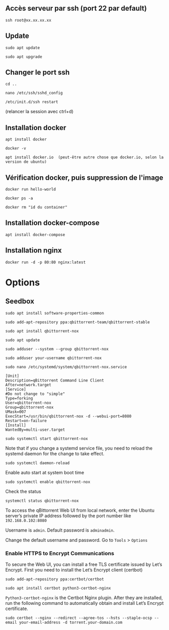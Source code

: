 
## Accès serveur par ssh (port 22 par default)
```
ssh root@xx.xx.xx.xx
```

## Update
```
sudo apt update
```
```
sudo apt upgrade
```

## Changer le port ssh
```
cd ..
```
```
nano /etc/ssh/sshd_config
```
```
/etc/init.d/ssh restart
```
(relancer la session avec ctrl+d)

## Installation docker
```
apt install docker
```
```
docker -v
```
```
apt install docker.io  (peut-être autre chose que docker.io, selon la version de ubuntu)
```

## Vérification docker, puis suppression de l'image
```
docker run hello-world
```
```
docker ps -a
```
```
docker rm "id du container"
```

## Installation docker-compose
```
apt install docker-compose
```

## Installation nginx
```
docker run -d -p 80:80 nginx:latest
```

# Options

## Seedbox
```
sudo apt install software-properties-common
```
```
sudo add-apt-repository ppa:qbittorrent-team/qbittorrent-stable
```
```
sudo apt install qbittorrent-nox
```
```
sudo apt update
```

```
sudo adduser --system --group qbittorrent-nox
```
```
sudo adduser your-username qbittorrent-nox
```
```
sudo nano /etc/systemd/system/qbittorrent-nox.service
```
```
[Unit]
Description=qBittorrent Command Line Client
After=network.target
[Service]
#Do not change to "simple"
Type=forking
User=qbittorrent-nox
Group=qbittorrent-nox
UMask=007
ExecStart=/usr/bin/qbittorrent-nox -d --webui-port=8080
Restart=on-failure
[Install]
WantedBy=multi-user.target
```
```
sudo systemctl start qbittorrent-nox
```

Note that if you change a systemd service file, you need to reload the systemd daemon for the
change to take effect.
```
sudo systemctl daemon-reload
```

Enable auto start at system boot time
```
sudo systemctl enable qbittorrent-nox
```

Check the status
```
systemctl status qbittorrent-nox
```
To access the qBittorrent Web UI from local network, enter the Ubuntu server’s private IP address
followed by the port number like ```192.168.0.102:8080```

Username is ```admin```. Default password is ```adminadmin```.

Change the default username and password. Go to ```Tools``` > ```Options```


### Enable HTTPS to Encrypt Communications

To secure the Web UI, you can install a free TLS certificate issued by Let’s Encrypt. First you need to install the Let’s Encrypt client (certbot)
```
sudo add-apt-repository ppa:certbot/certbot
```
```
sudo apt install certbot python3-certbot-nginx
```

```Python3-certbot-nginx``` is the Certbot Nginx plugin. After they are installed, run the following
command to automatically obtain and install Let’s Encrypt certificate.
```
sudo certbot --nginx --redirect --agree-tos --hsts --staple-ocsp --email your-email-address -d torrent.your-domain.com
```
